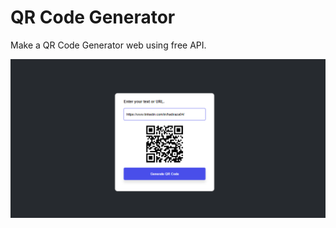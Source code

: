 # QR Code Generator
Make a QR Code Generator web using free API.

![Project Image](https://github.com/HadiRaza04/qr-code-generator/blob/master/QR%20Code%20Generator.png?raw=true)
